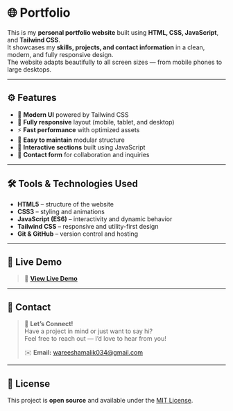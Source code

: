 # 🌐 Portfolio

This is my **personal portfolio website** built using **HTML, CSS, JavaScript**, and **Tailwind CSS**.  
It showcases my **skills, projects, and contact information** in a clean, modern, and fully responsive design.  
The website adapts beautifully to all screen sizes — from mobile phones to large desktops.

---

## ⚙️ Features

- 🎨 **Modern UI** powered by Tailwind CSS  
- 📱 **Fully responsive** layout (mobile, tablet, and desktop)  
- ⚡ **Fast performance** with optimized assets  
- 🧩 **Easy to maintain** modular structure  
- 🌙 **Interactive sections** built using JavaScript  
- 💌 **Contact form** for collaboration and inquiries  

---

## 🛠️ Tools & Technologies Used

- **HTML5** – structure of the website  
- **CSS3** – styling and animations  
- **JavaScript (ES6)** – interactivity and dynamic behavior  
- **Tailwind CSS** – responsive and utility-first design  
- **Git & GitHub** – version control and hosting  

---

## 🚀 Live Demo

>🔗 **[View Live Demo](https://your-live-demo-link.netlify.app/)**  


---

## 📧 Contact

> 💫 **Let’s Connect!**  
> Have a project in mind or just want to say hi?  
> Feel free to reach out — I’d love to hear from you!  
>
> ✉️ **Email:** [wareeshamalik034@gmail.com](mailto:wareeshamalik034@gmail.com)

---

## 🧾 License

This project is **open source** and available under the [MIT License](LICENSE).
